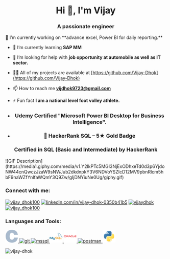 <h1 align="center">Hi 👋, I'm Vijay</h1>
<h3 align="center">A passionate engineer</h3>
🔭 I’m currently working on **advance excel, Power BI for daily reporting.**

- 🌱 I’m currently learning **SAP MM**

- 🤝 I’m looking for help with **job opportunity at automobile as well as IT sector.**

- 👨‍💻 All of my projects are available at [https://github.com/Vijay-Dhok](https://github.com/Vijay-Dhok)

- 📫 How to reach me **vijdhok9723@gmail.com**

- ⚡ Fun fact **I am a national level foot volley athlete.**
- <h3 align="center">Udemy Certified "Microsoft Power BI Desktop for Business Intelligence".</h3>
- <h3 align="center">🥇 HackerRank SQL – 5★ Gold Badge</h3>
<h3 align="center">Certified in SQL (Basic and Intermediate) by HackerRank </h3>
![GIF Description](https://media1.giphy.com/media/v1.Y2lkPTc5MGI3NjExODhxeTd0d3p6YjdoNW44cnQwczJzaW9sNWJub2dkdnpkY3V6NDVoYSZlcD12MV9pbnRlcm5hbF9naWZfYnlfaWQmY3Q9Zw/gIjDNYiuNe0Ug/giphy.gif)

<h3 align="left">Connect with me:</h3>
<p align="left">
<a href="https://twitter.com/vijay_dhok100" target="blank"><img align="center" src="https://raw.githubusercontent.com/rahuldkjain/github-profile-readme-generator/master/src/images/icons/Social/twitter.svg" alt="vijay_dhok100" height="30" width="40" /></a>
<a href="https://linkedin.com/in/linkedin.com/in/vijay-dhok-0350b41b5" target="blank"><img align="center" src="https://raw.githubusercontent.com/rahuldkjain/github-profile-readme-generator/master/src/images/icons/Social/linked-in-alt.svg" alt="linkedin.com/in/vijay-dhok-0350b41b5" height="30" width="40" /></a>
<a href="https://kaggle.com/vijaydhok" target="blank"><img align="center" src="https://raw.githubusercontent.com/rahuldkjain/github-profile-readme-generator/master/src/images/icons/Social/kaggle.svg" alt="vijaydhok" height="30" width="40" /></a>
<a href="https://instagram.com/vijay_dhok100" target="blank"><img align="center" src="https://raw.githubusercontent.com/rahuldkjain/github-profile-readme-generator/master/src/images/icons/Social/instagram.svg" alt="vijay_dhok100" height="30" width="40" /></a>
</p>

<h3 align="left">Languages and Tools:</h3>
<p align="left"> <a href="https://www.cprogramming.com/" target="_blank" rel="noreferrer"> <img src="https://raw.githubusercontent.com/devicons/devicon/master/icons/c/c-original.svg" alt="c" width="40" height="40"/> </a> <a href="https://git-scm.com/" target="_blank" rel="noreferrer"> <img src="https://www.vectorlogo.zone/logos/git-scm/git-scm-icon.svg" alt="git" width="40" height="40"/> </a> <a href="https://www.microsoft.com/en-us/sql-server" target="_blank" rel="noreferrer"> <img src="https://www.svgrepo.com/show/303229/microsoft-sql-server-logo.svg" alt="mssql" width="40" height="40"/> </a> <a href="https://www.mysql.com/" target="_blank" rel="noreferrer"> <img src="https://raw.githubusercontent.com/devicons/devicon/master/icons/mysql/mysql-original-wordmark.svg" alt="mysql" width="40" height="40"/> </a> <a href="https://www.oracle.com/" target="_blank" rel="noreferrer"> <img src="https://raw.githubusercontent.com/devicons/devicon/master/icons/oracle/oracle-original.svg" alt="oracle" width="40" height="40"/> </a> <a href="https://postman.com" target="_blank" rel="noreferrer"> <img src="https://www.vectorlogo.zone/logos/getpostman/getpostman-icon.svg" alt="postman" width="40" height="40"/> </a> <a href="https://www.python.org" target="_blank" rel="noreferrer"> <img src="https://raw.githubusercontent.com/devicons/devicon/master/icons/python/python-original.svg" alt="python" width="40" height="40"/> </a> </p>

<p><img align="center" src="https://github-readme-stats.vercel.app/api/top-langs?username=vijay-dhok&show_icons=true&locale=en&layout=compact" alt="vijay-dhok" /></p>




